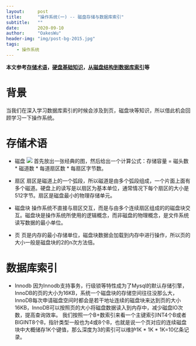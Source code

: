 ```yaml
---
layout:     post
title:      "操作系统(一) -- 磁盘存储与数据库索引"
subtitle:   ""
date:       2020-09-10
author:     "OakesWu"
header-img: "img/post-bg-2015.jpg"
tags:
    - 操作系统
---
```


**本文参考[存储术语](http://www.hellokang.net/os/storage-term.html)，[硬盘基础知识](https://www.cnblogs.com/jswang/p/9071847.html)，[从磁盘结构到数据库索引](https://www.cnblogs.com/watertreestar/p/11780301.html)等**

# 背景
当我们在深入学习数据库索引的时候会涉及到页，磁盘块等知识，所以借此机会回顾学习一下操作系统。

# 存储术语
- 磁盘
![](http://upload-images.jianshu.io/upload_images/9082703-0a8a45b3026ec9fc.png?imageMogr2/auto-orient/strip%7CimageView2/2/w/1240)
首先放出一张经典的图，然后给出一个计算公式：存储容量 = 磁头数 * 磁道数 * 每道扇区数 * 每扇区字节数。

- 扇区
扇区是磁道上的一个弧段，所以磁道是由多个弧段组成，一个片面上面有多个磁道。硬盘上的读写是以扇区为基本单位，通常情况下每个扇区的大小是512字节。扇区是磁盘最小的物理存储单元。

- 磁盘块
操作系统不直接与扇区交互，而是与由多个连续扇区组成的的磁盘块交互。磁盘块是操作系统所使用的逻辑概念，而非磁盘的物理概念，是文件系统读写数据的最小单位。

- 页
页是内存的最小存储单位，磁盘块数据会加载到内存中进行操作，所以页的大小一般是磁盘块的2的n次方法倍。

# 数据库索引
- Innodb
因为Innodb支持事务，行级锁等特性成为了Mysql的默认存储引擎，InnoDB的页的大小为16KB，系统一个磁盘块的存储空间往往没那么大，InnoDB每次申请磁盘空间时都会是若干地址连续的磁盘块来达到页的大小16KB，InnoDB可以按照页的大小将磁盘数据读入到内存中，减少磁盘IO次数，提高查询效率。
我们按照一个B+数索引来看一个主键索引INT4个B或者BIGINT8个B，指针类型一般也为4或8个B，也就是说一个页对应的连续磁盘块中大概储存1K个键值，那么深度为3的索引可以维护1K * 1K * 1K=10亿条记录。